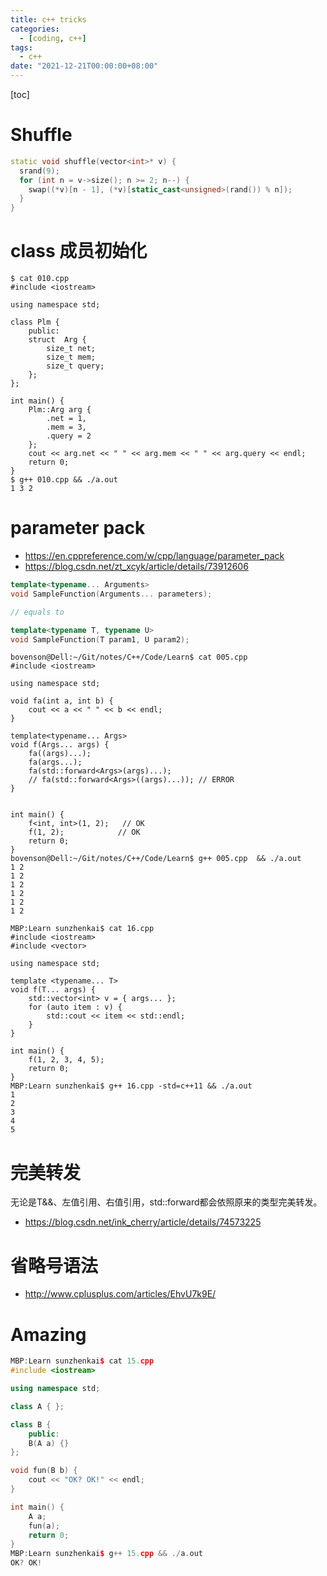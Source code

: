 ```yaml
---
title: c++ tricks
categories: 
  - [coding, c++]
tags:
  - c++
date: "2021-12-21T00:00:00+08:00"
---
```


[toc]

# Shuffle

```c++
static void shuffle(vector<int>* v) {
  srand(9);
  for (int n = v->size(); n >= 2; n--) {
    swap((*v)[n - 1], (*v)[static_cast<unsigned>(rand()) % n]);
  }
}
```

# class 成员初始化

```shell
$ cat 010.cpp 
#include <iostream>

using namespace std;

class Plm {
    public:
    struct  Arg {
        size_t net;
        size_t mem;
        size_t query;
    };
};

int main() {
    Plm::Arg arg {
        .net = 1,
        .mem = 3,
        .query = 2
    };
    cout << arg.net << " " << arg.mem << " " << arg.query << endl;
    return 0;
}
$ g++ 010.cpp && ./a.out 
1 3 2

```

# parameter pack

- https://en.cppreference.com/w/cpp/language/parameter_pack
- https://blog.csdn.net/zt_xcyk/article/details/73912606

```c++
template<typename... Arguments>
void SampleFunction(Arguments... parameters);

// equals to

template<typename T, typename U>
void SampleFunction(T param1, U param2);
```

```shell
bovenson@Dell:~/Git/notes/C++/Code/Learn$ cat 005.cpp 
#include <iostream>

using namespace std;

void fa(int a, int b) {
    cout << a << " " << b << endl;
}

template<typename... Args>
void f(Args... args) {
    fa((args)...);
    fa(args...);
    fa(std::forward<Args>(args)...);
    // fa(std::forward<Args>((args)...)); // ERROR
}


int main() {
    f<int, int>(1, 2);	 // OK
    f(1, 2);			// OK
    return 0;
}
bovenson@Dell:~/Git/notes/C++/Code/Learn$ g++ 005.cpp  && ./a.out 
1 2
1 2
1 2
1 2
1 2
1 2
```

```shell
MBP:Learn sunzhenkai$ cat 16.cpp
#include <iostream>
#include <vector>

using namespace std;

template <typename... T>
void f(T... args) {
    std::vector<int> v = { args... };
    for (auto item : v) {
        std::cout << item << std::endl;
    }
}

int main() {
    f(1, 2, 3, 4, 5);
    return 0;
}
MBP:Learn sunzhenkai$ g++ 16.cpp -std=c++11 && ./a.out
1
2
3
4
5
```

# 完美转发

无论是T&&、左值引用、右值引用，std::forward都会依照原来的类型完美转发。

- https://blog.csdn.net/ink_cherry/article/details/74573225

# 省略号语法

- http://www.cplusplus.com/articles/EhvU7k9E/

# Amazing

```c++
MBP:Learn sunzhenkai$ cat 15.cpp
#include <iostream>

using namespace std;

class A { };

class B {
    public:
    B(A a) {}
};

void fun(B b) {
    cout << "OK? OK!" << endl;
}

int main() {
    A a;
    fun(a);
    return 0;
}
MBP:Learn sunzhenkai$ g++ 15.cpp && ./a.out
OK? OK!
```